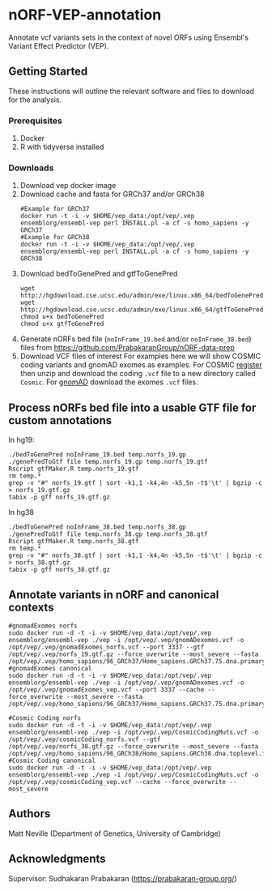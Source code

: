 # nORF-VEP-annotation
Annotate vcf variants sets in the context of novel ORFs using Ensembl's Variant Effect Predictor (VEP).

## Getting Started

These instructions will outline the relevant software and files to download for the analysis.

### Prerequisites

1. Docker
2. R with tidyverse installed


### Downloads

1. Download vep docker image
2. Download cache and fasta for GRCh37 and/or GRCh38
    ```
    #Example for GRCh37
    docker run -t -i -v $HOME/vep_data:/opt/vep/.vep ensemblorg/ensembl-vep perl INSTALL.pl -a cf -s homo_sapiens -y GRCh37
    #Example for GRCh38
    docker run -t -i -v $HOME/vep_data:/opt/vep/.vep ensemblorg/ensembl-vep perl INSTALL.pl -a cf -s homo_sapiens -y GRCh38
    ```
3. Download bedToGenePred and gtfToGenePred
    ```
    wget http://hgdownload.cse.ucsc.edu/admin/exe/linux.x86_64/bedToGenePred
    wget http://hgdownload.cse.ucsc.edu/admin/exe/linux.x86_64/gtfToGenePred
    chmod u+x bedToGenePred
    chmod u+x gtfToGenePred
    ```
4. Generate nORFs bed file (`noInFrame_19.bed` and/or `noInFrame_38.bed`) files from https://github.com/PrabakaranGroup/nORF-data-prep
5. Download VCF files of interest
For examples here we will show COSMIC coding variants and gnomAD exomes as examples. For COSMIC [register](https://cancer.sanger.ac.uk/cosmic/download) then unzip and download the coding `.vcf` file to a new directory called `Cosmic`. For [gnomAD](https://gnomad.broadinstitute.org/downloads) download the exomes `.vcf` files. 

## Process nORFs bed file into a usable GTF file for custom annotations

In hg19:
```
./bedToGenePred noInFrame_19.bed temp.norfs_19.gp
./genePredToGtf file temp.norfs_19.gp temp.norfs_19.gtf
Rscript gtfMaker.R temp.norfs_19.gtf
rm temp.*
grep -v "#" norfs_19.gtf | sort -k1,1 -k4,4n -k5,5n -t$'\t' | bgzip -c > norfs_19.gtf.gz
tabix -p gff norfs_19.gtf.gz
```
In hg38
```
./bedToGenePred noInFrame_38.bed temp.norfs_38.gp
./genePredToGtf file temp.norfs_38.gp temp.norfs_38.gtf
Rscript gtfMaker.R temp.norfs_38.gtf
rm temp.*
grep -v "#" norfs_38.gtf | sort -k1,1 -k4,4n -k5,5n -t$'\t' | bgzip -c > norfs_38.gtf.gz
tabix -p gff norfs_38.gtf.gz
```

## Annotate variants in nORF and canonical contexts
```
#gnomadExomes norfs
sudo docker run -d -t -i -v $HOME/vep_data:/opt/vep/.vep ensemblorg/ensembl-vep ./vep -i /opt/vep/.vep/gnomADexomes.vcf -o /opt/vep/.vep/gnomadExomes_norfs.vcf --port 3337 --gtf /opt/vep/.vep/norfs_19.gtf.gz --force_overwrite --most_severe --fasta /opt/vep/.vep/homo_sapiens/96_GRCh37/Homo_sapiens.GRCh37.75.dna.primary_assembly.fa.gz 
#gnomadExomes canonical
sudo docker run -d -t -i -v $HOME/vep_data:/opt/vep/.vep ensemblorg/ensembl-vep ./vep -i /opt/vep/.vep/gnomADexomes.vcf -o /opt/vep/.vep/gnomadExomes_vep.vcf --port 3337 --cache --force_overwrite --most_severe --fasta /opt/vep/.vep/homo_sapiens/96_GRCh37/Homo_sapiens.GRCh37.75.dna.primary_assembly.fa.gz 

#Cosmic Coding norfs
sudo docker run -d -t -i -v $HOME/vep_data:/opt/vep/.vep ensemblorg/ensembl-vep ./vep -i /opt/vep/.vep/CosmicCodingMuts.vcf -o /opt/vep/.vep/cosmicCoding_norfs.vcf --gtf /opt/vep/.vep/norfs_38.gtf.gz --force_overwrite --most_severe --fasta /opt/vep/.vep/homo_sapiens/96_GRCh38/Homo_sapiens.GRCh38.dna.toplevel.fa.gz  
#Cosmic Coding canonical
sudo docker run -d -t -i -v $HOME/vep_data:/opt/vep/.vep ensemblorg/ensembl-vep ./vep -i /opt/vep/.vep/CosmicCodingMuts.vcf -o /opt/vep/.vep/cosmicCoding_vep.vcf --cache --force_overwrite --most_severe 

```

## Authors

Matt Neville (Department of Genetics, University of Cambridge)

## Acknowledgments
Supervisor: Sudhakaran Prabakaran (https://prabakaran-group.org/)

